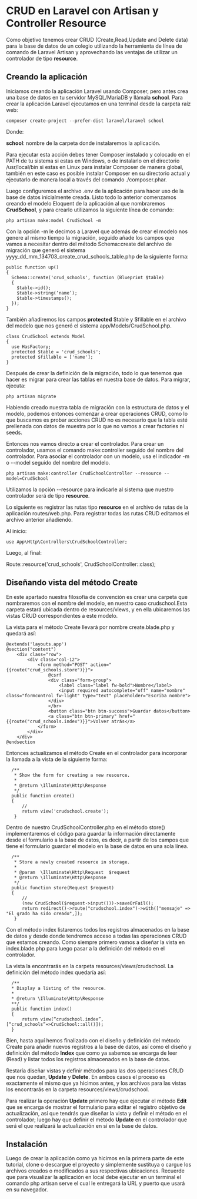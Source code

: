 # CRUD en Laravel con Artisan y Controller Resource

Como objetivo tenemos crear CRUD (Create,Read,Update and Delete data) para la base de datos de un colegio utilizando la herramienta de línea de comando de Laravel Artisan y aprovechando las ventajas de utilizar un controlador de tipo **resource**.
                    
## Creando la aplicación
Iniciamos creando la aplicación Laravel usando Composer, pero antes crea una base de datos en tu servidor MySQL/MariaDB y llámala **school**. Para crear la aplicación Laravel ejecutamos en una terminal desde la carpeta raíz web:

```
composer create-project --prefer-dist laravel/laravel school
```

Donde:

**school**: nombre de la carpeta donde instalaremos la aplicación.

Para ejecutar esta acción debes tener Composer instalado y colocado en el PATH de tu sistema si estas en Windows, o de instalarlo en el directorio /usr/local/bin si estas en Linux para instalar Composer de manera global, también en este caso es posible instalar Composer en su directorio actual y ejecutarlo de manera local a través del comando ./composer.phar.

Luego configuremos el archivo .env de la aplicación para hacer uso de la base de datos inicialmente creada. Listo todo lo anterior comenzamos creando el modelo Eloquent de la aplicación al que nombraremos **CrudSchool**, y para crearlo utilizamos la siguiente línea de comando:

```
php artisan make:model CrudSchool -m 
```

Con la opción -m le decimos a Laravel que además de crear el modelo nos genere al mismo tiempo la migración, seguido añade los campos que vamos a necesitar dentro del método Schema::create del archivo de migración que generó el sistema yyyy_dd_mm_134703_create_crud_schools_table.php de la siguiente forma:

```
public function up() 
{ 
  Schema::create('crud_schools', function (Blueprint $table) 
  { 
    $table->id();
    $table->string(‘name’); 
    $table->timestamps(); 
  }); 
}
```

También añadiremos los campos **protected** $table y $fillable en el archivo del modelo que nos generó el sistema app/Models/CrudSchool.php.

```
class CrudSchool extends Model
{
  use HasFactory;
  protected $table = 'crud_schools';
  protected $fillable = ['name'];	
}
```

Después de crear la definición de la migración, todo lo que tenemos que hacer es migrar para crear las tablas en nuestra base de datos. Para migrar, ejecuta:

```
php artisan migrate
```
Habiendo creado nuestra tabla de migración con la estructura de datos y el modelo, podemos entonces comenzar a crear operaciones CRUD, como lo que buscamos es probar acciones CRUD no es necesario que la tabla esté prellenada con datos de muestra por lo que no vamos a crear factories ni seeds.

Entonces nos vamos directo a crear el controlador. Para crear un controlador, usamos el comando make:controller seguido del nombre del controlador. Para asociar el controlador con un modelo, usa el indicador -m o --model seguido del nombre del modelo.

```
php artisan make:controller CrudSchoolController --resource --model=CrudSchool
```
Utilizamos la opción --resource para indicarle al sistema que nuestro controlador será de tipo **resource**.

Lo siguiente es registrar las rutas tipo **resource** en el archivo de rutas de la aplicación routes/web.php. Para registrar todas las rutas CRUD editamos el archivo anterior añadiendo.

Al inicio:

```
use App\Http\Controllers\CrudSchoolController;
```
Luego, al final:

Route::resource('crud_schools', CrudSchoolController::class);

## Diseñando vista del método Create

En este apartado nuestra filosofía de convención es crear una carpeta que nombraremos con el nombre del modelo, en nuestro caso crudschool.Esta carpeta estará ubicada dentro de resources/views, y en ella ubicaremos las vistas CRUD correspondientes a este modelo.

La vista para el método Create llevará por nombre create.blade.php y quedará así:

```
@extends('layouts.app')
@section("content")
	<div class="row">
		<div class="col-12">
			<form method="POST" action="{{route("crud_schools.store")}}">
				@csrf
				<div class="form-group">
					<label class="label fw-bold">Nombre</label>
					<input required autocomplete="off" name="nombre" class="formcontrol fw-light" type="text" placeholder="Escriba nombre">
				</div>
				</br>
				<button class="btn btn-success">Guardar datos</button>
				<a class="btn btn-primary" href="{{route("crud_schools.index")}}">Volver atrás</a>
			</form>
		</div>
	</div>
@endsection
```
Entonces actualizamos el método Create en el controlador para incorporar la llamada a la vista de la siguiente forma:

```
  /**
   * Show the form for creating a new resource.
   *
   * @return \Illuminate\Http\Response
   */
  public function create()
  {
      // 
      return view('crudschool.create'); 
   }
```
Dentro de nuestro CrudSchoolController.php en el método store() implementaremos el código para guardar la información directamente desde el formulario a la base de datos, es decir, a partir de los campos que tiene el formulario guardar el modelo en la base de datos en una sola línea.

```
  /**
   * Store a newly created resource in storage.
   *
   * @param  \Illuminate\Http\Request  $request
   * @return \Illuminate\Http\Response
   */
  public function store(Request $request)
  {
      //
      (new CrudSchool($request->input()))->saveOrFail();
      return redirect()->route("crudschool.index")->with(["mensaje" => "El grado ha sido creado",]); 
   }
```
Con el método index listaremos todos los registros almacenados en la base de datos y desde donde tendremos acceso a todas las operaciones CRUD que estamos creando. Como siempre primero vamos a diseñar la vista en index.blade.php para luego pasar a la definición del método en el controlador.

La vista la encontrarás en la carpeta resources/views/crudschool. La definición del método index quedaría así:

```
  /** 
  * Display a listing of the resource. 
  * 
  * @return \Illuminate\Http\Response 
  **/ 
  public function index() 
  { 
      return view(“crudschool.index”, [“crud_schools”=>CrudSchool::all()]); 
  }
```

Bien, hasta aquí hemos finalizado con el diseño y definición del método Create para añadir nuevos registros a la base de datos, así como el diseño y definición del método **Index** que como ya sabemos se encarga de leer (Read) y listar todos los registros almacenados en la base de datos.

Restaría diseñar vistas y definir métodos para las dos operaciones CRUD que nos quedan, **Update** y **Delete**. En ambos casos el proceso es exactamente el mismo que ya hicimos antes, y los archivos para las vistas los encontrarás en la carpeta resources/views/crudschool.

Para realizar la operación **Update** primero hay que ejecutar el método **Edit** que se encarga de mostrar el formulario para editar el registro objetivo de actualización, así que tendrás que diseñar la vista y definir el método en el controlador; luego hay que definir el método **Update** en el controlador que será el que realizará la actualización en sí en la base de datos.

## Instalación

Luego de crear la aplicación como ya hicimos en la primera parte de este tutorial, clone o descargue el proyecto y simplemente sustituya o cargue los archivos creados o modificados a sus respectivas ubicaciones. Recuerde que para visualizar la aplicación en local debe ejecutar en un terminal el comando php artisan serve el cual le entregará la URL y puerto que usará en su navegador.

